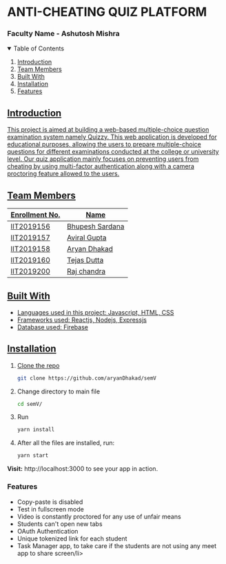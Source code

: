 # ANTI-CHEATING QUIZ PLATFORM
### Faculty Name - Ashutosh Mishra

<!-- TABLE OF CONTENTS -->
<details open="open">
  <summary>Table of Contents</summary>
  <ol>
    <li><a href="#introduction">Introduction</li>
    <li><a href="#team-members">Team Members</li>
    <li><a href="#built-with">Built With</li>
    <li><a href="#installation">Installation</li>
    <li><a href="#Features">Features</li>
  </ol>
</details>


## Introduction
This project is aimed at building a web-based multiple-choice question examination system namely Quizzy. This web application is developed for educational purposes, allowing the users to prepare multiple-choice questions for different examinations conducted at the college or university level. Our quiz application mainly focuses on preventing users from cheating by using multi-factor authentication along with a camera proctoring feature allowed to the users.

## Team Members
|   Enrollment No.  |   Name   |  
|   --------------  |   ----   | 
|    IIT2019156  |  Bhupesh Sardana  |  
|    IIT2019157  |  Aviral Gupta| 
|    IIT2019158  |  Aryan Dhakad|
|    IIT2019160  |  Tejas Dutta    |
|    IIT2019200  |   Raj chandra  |



## Built With
<ul>
   <li>Languages used in this project: Javascript, HTML, CSS</li>
   <li>Frameworks used: Reactjs, Nodejs, Expressjs</li>
   <li>Database used: Firebase</li>
</ul>


## Installation


1. Clone the repo
   ```sh
   git clone https://github.com/aryanDhakad/semV
   ```
2. Change directory to main file
   ```sh
   cd semV/
   ```

3. Run 
   ```sh
   yarn install
   ```

4. After all the files are installed, run:
   ```sh
   yarn start
   ```
<strong>Visit:</strong>  http://localhost:3000 to see your app in action.

### Features 
<ul>
  <li>Copy-paste is disabled</li>
  <li>Test in fullscreen mode</li>
  <li>Video is constantly proctored for any use of unfair means</li>
  <li>Students can't open new tabs</li>
  <li>OAuth Authentication</li>
  <li>Unique tokenized link for each student</li>
  <li>Task Manager app, to take care if the students are not using any meet app to share screen/li>
</ul>
